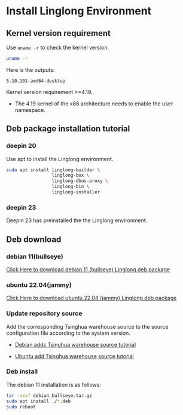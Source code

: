 # Install Linglong Environment

## Kernel version requirement

Use `uname -r` to check the kernel version.

```bash
uname -r
```

Here is the outputs:

```text
5.10.101-amd64-desktop
```

Kernel version requirement >=4.19.

* The 4.19 kernel of the x86 architecture needs to enable the user namespace.

## Deb package installation tutorial

### deepin 20

Use apt to install the Linglong environment.

```bash
sudo apt install linglong-builder \
                 linglong-box \
                 linglong-dbus-proxy \
                 linglong-bin \
                 linglong-installer
```

### deepin 23

Deepin 23 has preinstalled the the Linglong environment.

## Deb download

### debian 11(bullseye)

[Click Here to download debian 11 (bullseye) Linglong deb package](https://github.com/linuxdeepin/linglong-hub/releases/download/1.3.3/debian_bullseye.tar.gz)

### ubuntu 22.04(jammy)

[Click Here to download ubuntu 22.04 (jammy) Linglong deb package](https://github.com/linuxdeepin/linglong-hub/releases/download/1.3.3/ubuntu_jammy.tar.gz)

### Update repository source

Add the corresponding Tsinghua warehouse source to the source configuration file according to the system version.

* [Debian adds Tsinghua warehouse source tutorial](https://mirrors.tuna.tsinghua.edu.cn/help/debian/)

* [Ubuntu add Tsinghua warehouse source tutorial](https://mirrors.tuna.tsinghua.edu.cn/help/ubuntu/)

### Deb install

The debian 11 installation is as follows:

```bash
tar -zxvf debian_bullseye.tar.gz
sudo apt install ./*.deb
sudo reboot
```
